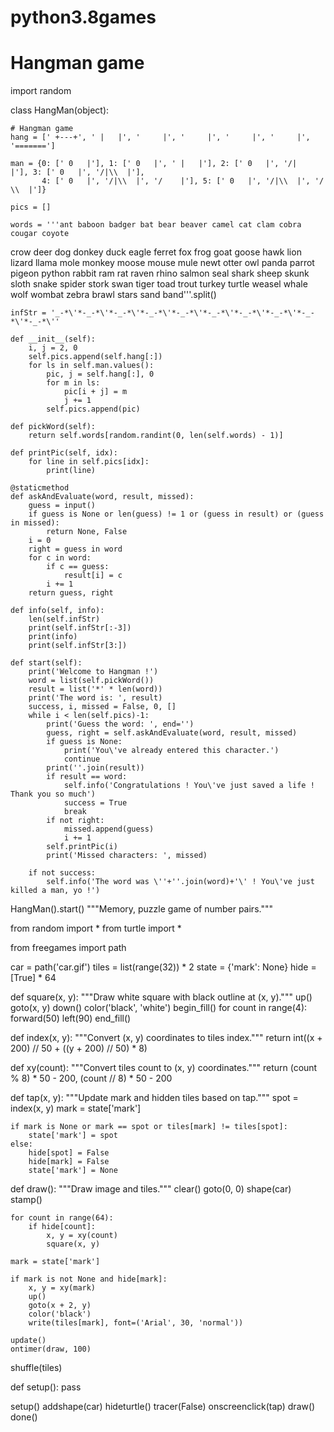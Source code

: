 # python3.8games
# Hangman game

import random


class HangMan(object):

    # Hangman game
    hang = [' +---+', ' |   |', '     |', '     |', '     |', '     |', '=======']

    man = {0: [' 0   |'], 1: [' 0   |', ' |   |'], 2: [' 0   |', '/|   |'], 3: [' 0   |', '/|\\  |'],
           4: [' 0   |', '/|\\  |', '/    |'], 5: [' 0   |', '/|\\  |', '/ \\  |']}

    pics = []

    words = '''ant baboon badger bat bear beaver camel cat clam cobra cougar coyote
crow deer dog donkey duck eagle ferret fox frog goat goose hawk lion lizard llama
mole monkey moose mouse mule newt otter owl panda parrot pigeon python rabbit ram
rat raven rhino salmon seal shark sheep skunk sloth snake spider stork swan tiger
toad trout turkey turtle weasel whale wolf wombat zebra brawl stars sand band'''.split()

    infStr = '_-*\'*-_-*\'*-_-*\'*-_-*\'*-_-*\'*-_-*\'*-_-*\'*-_-*\'*-_-*\'*-_-*\''

    def __init__(self):
        i, j = 2, 0
        self.pics.append(self.hang[:])
        for ls in self.man.values():
            pic, j = self.hang[:], 0
            for m in ls:
                pic[i + j] = m
                j += 1
            self.pics.append(pic)

    def pickWord(self):
        return self.words[random.randint(0, len(self.words) - 1)]

    def printPic(self, idx):
        for line in self.pics[idx]:
            print(line)

    @staticmethod
    def askAndEvaluate(word, result, missed):
        guess = input()
        if guess is None or len(guess) != 1 or (guess in result) or (guess in missed):
            return None, False
        i = 0
        right = guess in word
        for c in word:
            if c == guess:
                result[i] = c
            i += 1
        return guess, right

    def info(self, info):
        len(self.infStr)
        print(self.infStr[:-3])
        print(info)
        print(self.infStr[3:])

    def start(self):
        print('Welcome to Hangman !')
        word = list(self.pickWord())
        result = list('*' * len(word))
        print('The word is: ', result)
        success, i, missed = False, 0, []
        while i < len(self.pics)-1:
            print('Guess the word: ', end='')
            guess, right = self.askAndEvaluate(word, result, missed)
            if guess is None:
                print('You\'ve already entered this character.')
                continue
            print(''.join(result))
            if result == word:
                self.info('Congratulations ! You\'ve just saved a life ! Thank you so much')
                success = True
                break
            if not right:
                missed.append(guess)
                i += 1
            self.printPic(i)
            print('Missed characters: ', missed)

        if not success:
            self.info('The word was \''+''.join(word)+'\' ! You\'ve just killed a man, yo !')


HangMan().start()
"""Memory, puzzle game of number pairs."""

from random import *
from turtle import *

from freegames import path

car = path('car.gif')
tiles = list(range(32)) * 2
state = {'mark': None}
hide = [True] * 64


def square(x, y):
    """Draw white square with black outline at (x, y)."""
    up()
    goto(x, y)
    down()
    color('black', 'white')
    begin_fill()
    for count in range(4):
        forward(50)
        left(90)
    end_fill()


def index(x, y):
    """Convert (x, y) coordinates to tiles index."""
    return int((x + 200) // 50 + ((y + 200) // 50) * 8)


def xy(count):
    """Convert tiles count to (x, y) coordinates."""
    return (count % 8) * 50 - 200, (count // 8) * 50 - 200


def tap(x, y):
    """Update mark and hidden tiles based on tap."""
    spot = index(x, y)
    mark = state['mark']

    if mark is None or mark == spot or tiles[mark] != tiles[spot]:
        state['mark'] = spot
    else:
        hide[spot] = False
        hide[mark] = False
        state['mark'] = None


def draw():
    """Draw image and tiles."""
    clear()
    goto(0, 0)
    shape(car)
    stamp()

    for count in range(64):
        if hide[count]:
            x, y = xy(count)
            square(x, y)

    mark = state['mark']

    if mark is not None and hide[mark]:
        x, y = xy(mark)
        up()
        goto(x + 2, y)
        color('black')
        write(tiles[mark], font=('Arial', 30, 'normal'))

    update()
    ontimer(draw, 100)


shuffle(tiles)


def setup():
    pass


setup()
addshape(car)
hideturtle()
tracer(False)
onscreenclick(tap)
draw()
done()
